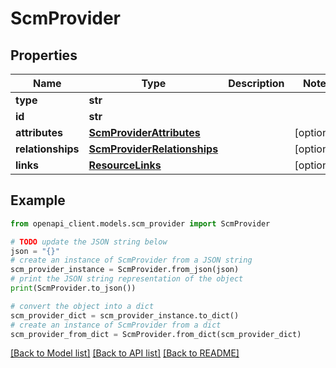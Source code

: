 # ScmProvider


## Properties

Name | Type | Description | Notes
------------ | ------------- | ------------- | -------------
**type** | **str** |  | 
**id** | **str** |  | 
**attributes** | [**ScmProviderAttributes**](ScmProviderAttributes.md) |  | [optional] 
**relationships** | [**ScmProviderRelationships**](ScmProviderRelationships.md) |  | [optional] 
**links** | [**ResourceLinks**](ResourceLinks.md) |  | [optional] 

## Example

```python
from openapi_client.models.scm_provider import ScmProvider

# TODO update the JSON string below
json = "{}"
# create an instance of ScmProvider from a JSON string
scm_provider_instance = ScmProvider.from_json(json)
# print the JSON string representation of the object
print(ScmProvider.to_json())

# convert the object into a dict
scm_provider_dict = scm_provider_instance.to_dict()
# create an instance of ScmProvider from a dict
scm_provider_from_dict = ScmProvider.from_dict(scm_provider_dict)
```
[[Back to Model list]](../README.md#documentation-for-models) [[Back to API list]](../README.md#documentation-for-api-endpoints) [[Back to README]](../README.md)


